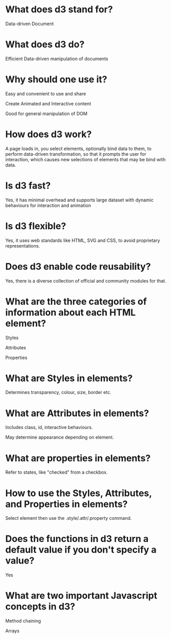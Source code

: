 # What does d3 stand for?
Data-driven Document

# What does d3 do?
Efficient Data-driven manipulation of documents

# Why should one use it?
Easy and convenient to use and share

Create Animated and Interactive content

Good for general manipulation of DOM

# How does d3 work?
A page loads in, you select elements, optionally bind data to them, to perform data-driven transformation, so that it prompts the user for interaction, which causes new selections of elements that may be bind with data.

# Is d3 fast?
Yes, it has minimal overhead and supports large dataset with dynamic behaviours for interaction and animation

# Is d3 flexible?
Yes, it uses web standards like HTML, SVG and CSS, to avoid proprietary representations.

# Does d3 enable code reusability?
Yes, there is a diverse collection of official and community modules for that.

# What are the three categories of information about each HTML element?
Styles

Attributes

Properties

# What are Styles in elements?
Determines transparency, colour, size, border etc.

# What are Attributes in elements?
Includes class, id, interactive behaviours.

May determine appearance depending on element.

# What are properties in elements?
Refer to states, like "checked" from a checkbox.

# How to use the Styles, Attributes, and Properties in elements?
Select element then use the .style/.attr/.property command.

# Does the functions in d3 return a default value if you don't specify a value?
Yes

# What are two important Javascript concepts in d3?
Method chaining

Arrays
